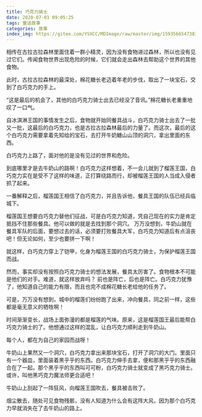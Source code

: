 ```yaml
---
title: 巧克力骑士
date: 2020-07-01 09:05:25
tags: 童话故事
categories: 故事
index_img: https://gitee.com/YSXCC/MDImage/raw/master/img/1593566547383.jpeg
---
```

相传在古拉古拉森林里面住着一群小精灵，因为没有食物进过森林，所以也没有见过它们。传闻食物世界出现危险的时候，它们就会走出森林去帮助这个世界的其他食物。

此时，古拉古拉森林的最深处，棉花糖长老迈着年老的步伐，取出了一块宝石，交到了白巧克力的手上。

“这是最后的机会了，其他的白巧克力骑士出去已经没了音讯。”棉花糖长老重重地叹了一口气。

自冰淇淋王国的事情发生之后，食物就开始同餐具战斗，白巧克力骑士出去了一批又一批，这最后的白巧克力，也是古拉古拉森林最后的力量了。而这次，最后的这个白巧克力需要拿着先知给的宝石，去打开牛奶糖山山顶的洞穴，拿出里面的东西。

白巧克力上路了，面对他的是没有见过的世界和危险。

到底哪里才是去牛奶山的路啊！白巧克力这样想着，不一会儿就到了榴莲王国，白巧克力实在是受不了这样的味道，正打算绕路而行，却被榴莲王国的人当成入侵者抓了起来。

一番解释之后，榴莲国王相信了白巧克力，并且告诉他，餐具王国的队伍已经兵临城下。

榴莲国王想要白巧克力替他们征战，可是白巧克力知道，凭自己现在的实力是肯定抵挡不住那些餐具。他可以做的就是去找到那个洞穴。
万万没想到，牛奶山就在餐具军队的后面，要想过去的话，必须要打败餐具大军，白巧克力知道后有点沮丧吧！但无论如何，至少也要拼一下啊！

就这样，白巧克力穿上了铠甲，化身为榴莲王国的白巧克力骑士，为保护榴莲王国而战。

然而，事实却没有按照白巧克力骑士的想法发展，餐具太厉害了。食物根本不可能是他们的对手。难道，就这样放弃吗？
前也是阵亡，后也是阵亡。白巧克力犹豫了，他知道自己的能力有限，而且也完不成棉花糖长老给他的任务了。

可是，万万没有想到，城中的榴莲们纷纷跑了出来，冲向餐具，同之前一样，这些都是毫无意义的牺牲啊！

时间渐渐变长，战场上面弥漫的都是榴莲的气味。原来，这是榴莲国王最后能帮白巧克力骑士的了。他想通过这样的混乱，让白巧克力顺利走到牛奶山。

每个人，都在为自己的家园而战呀！

牛奶山上果然又一个洞穴，白巧克力拿出来那块宝石，打开了洞穴的大门。里面只有一个器皿，里面装着黑乎乎的东西。白巧克力伸手去拿，便和那黑乎乎的东西融合在了一起。那个黑乎乎的东西叫可可粉，白巧克力骑士就变成了黑巧克力骑士。或许，叫他黑巧克力魔法师更合适吧！

牛奶山上刮起了一阵狂风，向榴莲王国吹去，餐具被击败了。

烟尘散去，随处可见食物残骸，没有人知道为什么会有这阵大风，因为那个白巧克力早就消失在了去牛奶山的路上。